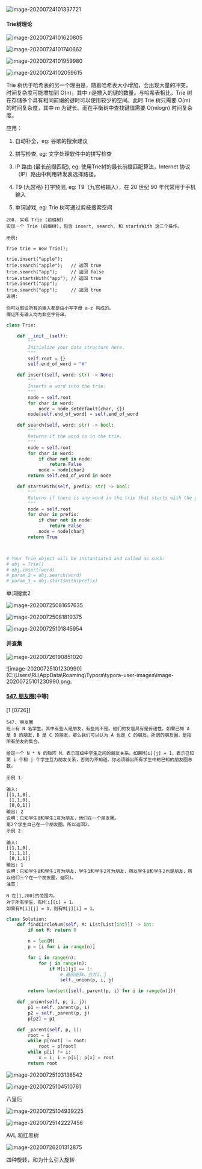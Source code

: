 ![image-20200724101337721](C:\Users\RL\AppData\Roaming\Typora\typora-user-images\image-20200724101337721.png)

#### Trie树理论

![image-20200724101620805](C:\Users\RL\AppData\Roaming\Typora\typora-user-images\image-20200724101620805.png)

![image-20200724101740662](C:\Users\RL\AppData\Roaming\Typora\typora-user-images\image-20200724101740662.png)

![image-20200724101959980](C:\Users\RL\AppData\Roaming\Typora\typora-user-images\image-20200724101959980.png)

![image-20200724102059615](C:\Users\RL\AppData\Roaming\Typora\typora-user-images\image-20200724102059615.png)



Trie 树优于哈希表的另一个理由是，随着哈希表大小增加，会出现大量的冲突，时间复杂度可能增加到 O(n)，其中 n是插入的键的数量。与哈希表相比，Trie 树在存储多个具有相同前缀的键时可以使用较少的空间。此时 Trie 树只需要 O(m)的时间复杂度，其中 m 为键长。而在平衡树中查找键值需要 O(mlogn) 时间复杂度。

应用：

1. 自动补全，eg:  谷歌的搜索建议

2. 拼写检查,   eg:  文字处理软件中的拼写检查

3. IP 路由 (最长前缀匹配),  eg:  使用Trie树的最长前缀匹配算法，Internet 协议（IP）路由中利用转发表选择路径。

4. T9 (九宫格) 打字预测,   eg:  T9（九宫格输入），在 20 世纪 90 年代常用于手机输入

5. 单词游戏,   eg:  Trie 树可通过剪枝搜索空间



```
208. 实现 Trie (前缀树)
实现一个 Trie (前缀树)，包含 insert, search, 和 startsWith 这三个操作。

示例:

Trie trie = new Trie();

trie.insert("apple");
trie.search("apple");   // 返回 true
trie.search("app");     // 返回 false
trie.startsWith("app"); // 返回 true
trie.insert("app");   
trie.search("app");     // 返回 true
说明:

你可以假设所有的输入都是由小写字母 a-z 构成的。
保证所有输入均为非空字符串。
```



```python
class Trie:

    def __init__(self):
        """
        Initialize your data structure here.
        """
        self.root = {}
        self.end_of_word = "#"

    def insert(self, word: str) -> None:
        """
        Inserts a word into the trie.
        """
        node = self.root
        for char in word:
            node = node.setdefault(char, {})
        node[self.end_of_word] = self.end_of_word

    def search(self, word: str) -> bool:
        """
        Returns if the word is in the trie.
        """
        node = self.root
        for char in word:
            if char not in node:
                return False
            node = node[char]
        return self.end_of_word in node

    def startsWith(self, prefix: str) -> bool:
        """
        Returns if there is any word in the trie that starts with the given prefix.
        """
        node = self.root
        for char in prefix:
            if char not in node:
                return False
            node = node[char]
        return True



# Your Trie object will be instantiated and called as such:
# obj = Trie()
# obj.insert(word)
# param_2 = obj.search(word)
# param_3 = obj.startsWith(prefix)
```



单词搜索2

![image-20200725081657635](C:\Users\RL\AppData\Roaming\Typora\typora-user-images\image-20200725081657635.png)

![image-20200725081819375](C:\Users\RL\AppData\Roaming\Typora\typora-user-images\image-20200725081819375.png)





![image-20200725101845954](C:\Users\RL\AppData\Roaming\Typora\typora-user-images\image-20200725101845954.png)



#### 并查集 

![image-20200726190851020](C:\Users\RL\AppData\Roaming\Typora\typora-user-images\image-20200726190851020.png)

![image-20200725101230990](C:\Users\RL\AppData\Roaming\Typora\typora-user-images\image-20200725101230990.png<img src="C:\Users\RL\AppData\Roaming\Typora\typora-user-images\image-20200725101211828.png" style="zoom:33%;" />



#### [547. 朋友圈](https://leetcode-cn.com/problems/friend-circles/)[中等]

[1 [0726]]

```
547. 朋友圈
班上有 N 名学生。其中有些人是朋友，有些则不是。他们的友谊具有是传递性。如果已知 A 是 B 的朋友，B 是 C 的朋友，那么我们可以认为 A 也是 C 的朋友。所谓的朋友圈，是指所有朋友的集合。

给定一个 N * N 的矩阵 M，表示班级中学生之间的朋友关系。如果M[i][j] = 1，表示已知第 i 个和 j 个学生互为朋友关系，否则为不知道。你必须输出所有学生中的已知的朋友圈总数。

示例 1:

输入: 
[[1,1,0],
 [1,1,0],
 [0,0,1]]
输出: 2 
说明：已知学生0和学生1互为朋友，他们在一个朋友圈。
第2个学生自己在一个朋友圈。所以返回2。
示例 2:

输入: 
[[1,1,0],
 [1,1,1],
 [0,1,1]]
输出: 1
说明：已知学生0和学生1互为朋友，学生1和学生2互为朋友，所以学生0和学生2也是朋友，所以他们三个在一个朋友圈，返回1。
注意：

N 在[1,200]的范围内。
对于所有学生，有M[i][i] = 1。
如果有M[i][j] = 1，则有M[j][i] = 1。
```



```python
class Solution:
    def findCircleNum(self, M: List[List[int]]) -> int:
        if not M: return 0

        n = len(M)
        p = [i for i in range(n)]

        for i in range(n):
            for j in range(n):
                if M[i][j] == 1:
                    # 遍历矩阵，合并i，j
                    self._union(p, i, j)

        return len(set([self._parent(p, i) for i in range(n)]))

    def _union(self, p, i, j):
        p1 = self._parent(p, i)
        p2 = self._parent(p, j)
        p[p2] = p1

    def _parent(self, p, i):
        root = i
        while p[root] != root:
            root = p[root]
        while p[i] != i:
            x = i; i = p[i]; p[x] = root
        return root

```



![image-20200725103138542](C:\Users\RL\AppData\Roaming\Typora\typora-user-images\image-20200725103138542.png)





![image-20200725104510761](C:\Users\RL\AppData\Roaming\Typora\typora-user-images\image-20200725104510761.png)





八皇后

![image-20200725104939225](C:\Users\RL\AppData\Roaming\Typora\typora-user-images\image-20200725104939225.png)







![image-20200725142227456](C:\Users\RL\AppData\Roaming\Typora\typora-user-images\image-20200725142227456.png)

AVL 和红黑树

![image-20200726201312875](C:\Users\RL\AppData\Roaming\Typora\typora-user-images\image-20200726201312875.png)

四种旋转，和为什么引入旋转